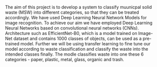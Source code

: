 The aim of this project is to develop a system to classify muunicpal solid waste (MSW) into different categories, so that they can be treated accordingly. We have used Deep Learning Neural Network Models for image recognition. To achieve our aim we have employed Deep Learning Neural Networks based on convolutional neural networks (CNNs). Architecture such as EfficientNet-B0, which is a model trained on Image-Net dataset and contains 1000 classes of objects, can be used as a pre-trained model. Further we will be using transfer learning to fine tune our model according to waste classification and classify the waste into the intended classes finally. The modle classifies waste into one these 6 categories - paper, plastic, metal, glass, organic and trash.
